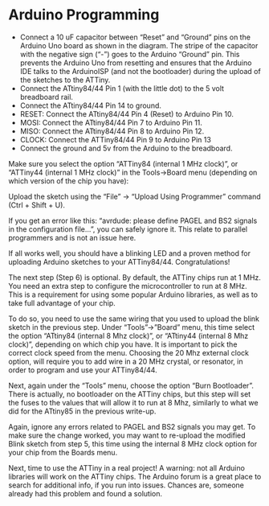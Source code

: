 # Arduino Programming

* Connect a 10 uF capacitor between “Reset” and “Ground” pins on the Arduino Uno board as shown in the diagram. The stripe of the capacitor with the negative sign (“-”) goes to the Arduino “Ground” pin. This prevents the Arduino Uno from resetting and ensures that the Arduino IDE talks to the ArduinoISP (and not the bootloader) during the upload of the sketches to the ATTiny.
* Connect the ATtiny84/44 Pin 1 (with the little dot) to the 5 volt breadboard rail.
* Connect the ATtiny84/44 Pin 14 to ground.
* RESET: Connect the ATtiny84/44 Pin 4 (Reset) to Arduino Pin 10.
* MOSI: Connect the ATtiny84/44 Pin 7  to Arduino Pin 11.
* MISO: Connect the ATtiny84/44 Pin 8 to Arduino Pin 12.
* CLOCK: Connect the ATTiny84/44 Pin 9 to Arduino Pin 13
* Connect the ground and 5v from the Arduino to the breadboard.


Make sure you select the option “ATTiny84  (internal 1 MHz clock)”, or “ATTiny44  (internal 1 MHz clock)” in the Tools->Board menu (depending on which version of the chip you have):

Upload the sketch using the “File” -> “Upload Using Programmer” command (Ctrl + Shift + U).

If you get an error like this: “avrdude: please define PAGEL and BS2 signals in the configuration file…”, you can safely ignore it. This relate to parallel programmers and is not an issue here.

If all works well, you should have a blinking LED and a proven method for uploading Arduino sketches to your ATTiny84/44. Congratulations!

The next step  (Step 6) is optional. By default, the ATTiny chips run at 1 MHz. You need an extra step to configure the microcontroller to run at 8 MHz. This is a requirement for using some popular Arduino libraries, as well as to take full advantage of your chip.

To do so, you need to use the same wiring that you used to upload the blink sketch in the previous step. Under “Tools”->”Board” menu, this time select the option “ATtiny84 (internal 8 Mhz clock)”, or  “ATtiny44 (internal 8 Mhz clock)”, depending on which chip you have. It is important to pick the correct clock speed from the menu. Choosing the 20 Mhz external clock option, will require you to add wire in a 20 MHz crystal, or resonator, in order to program and use your ATTiny84/44.

Next, again under the “Tools” menu, choose the option “Burn Bootloader”. There is actually, no bootloader on the ATTiny chips, but this step will set the fuses to the values that will allow it to run at 8 Mhz, similarly to what we did for the ATtiny85 in the previous write-up.

Again, ignore any errors related to PAGEL and BS2 signals you may get. To make sure the change worked, you may want to re-upload the modified Blink sketch from step 5, this time using the internal 8 MHz clock option for your chip from the Boards menu.

Next, time to use the ATTiny in a real project! A warning: not all Arduino libraries will work on the ATTiny chips. The Arduino forum is a great place to search for additional info, if you run into issues. Chances are, someone already had this problem and found a solution.

